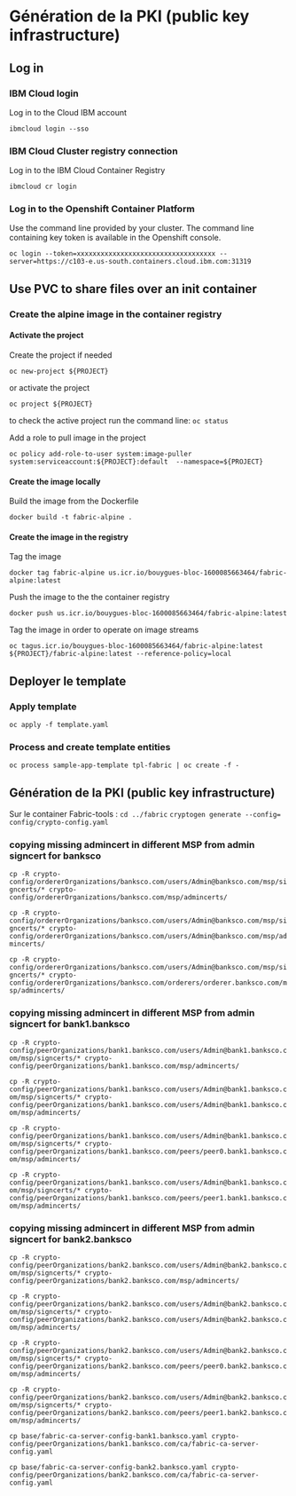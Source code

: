 # Génération de la PKI (public key infrastructure) 

## Log in

### IBM Cloud login
Log in to the Cloud IBM account 

`ibmcloud login --sso`

### IBM Cloud Cluster registry connection
Log in to the IBM Cloud Container Registry

`ibmcloud cr login`

### Log in to the Openshift Container Platform
Use the command line provided by your cluster. The command line containing key token is available in the Openshift console.

`oc login --token=xxxxxxxxxxxxxxxxxxxxxxxxxxxxxxxxxxx --server=https://c103-e.us-south.containers.cloud.ibm.com:31319`

## Use PVC to share files over an init container

### Create the alpine image in the container registry  

#### Activate the project
Create the project if needed

 `oc new-project ${PROJECT}`

or activate the project

`oc project ${PROJECT}`

to check the active project run the command line: `oc status`

Add a role to pull image in the project

`oc policy add-role-to-user system:image-puller system:serviceaccount:${PROJECT}:default  --namespace=${PROJECT}`

#### Create the image locally
Build the image from the Dockerfile

`docker build -t fabric-alpine .`

#### Create the image in the registry 
Tag the image

`docker tag fabric-alpine us.icr.io/bouygues-bloc-1600085663464/fabric-alpine:latest`

Push the image to the the container registry

`docker push us.icr.io/bouygues-bloc-1600085663464/fabric-alpine:latest`

Tag the image in order to operate on image streams

`oc tagus.icr.io/bouygues-bloc-1600085663464/fabric-alpine:latest ${PROJECT}/fabric-alpine:latest --reference-policy=local`

## Deployer le template 
### Apply template

`oc apply -f template.yaml`

### Process and create template entities
`oc process sample-app-template tpl-fabric | oc create -f -`

## Génération de la PKI (public key infrastructure)

Sur le container Fabric-tools :
`cd ../fabric`
`cryptogen generate --config= config/crypto-config.yaml`

### copying missing admincert in different MSP from admin signcert for banksco
  `cp -R crypto-config/ordererOrganizations/banksco.com/users/Admin@banksco.com/msp/signcerts/* crypto-config/ordererOrganizations/banksco.com/msp/admincerts/`
  
  `cp -R crypto-config/ordererOrganizations/banksco.com/users/Admin@banksco.com/msp/signcerts/* crypto-config/ordererOrganizations/banksco.com/users/Admin@banksco.com/msp/admincerts/`
  
  `cp -R crypto-config/ordererOrganizations/banksco.com/users/Admin@banksco.com/msp/signcerts/* crypto-config/ordererOrganizations/banksco.com/orderers/orderer.banksco.com/msp/admincerts/`
  

### copying missing admincert in different MSP from admin signcert for bank1.banksco
  `cp -R crypto-config/peerOrganizations/bank1.banksco.com/users/Admin@bank1.banksco.com/msp/signcerts/* crypto-config/peerOrganizations/bank1.banksco.com/msp/admincerts/`
  
  `cp -R crypto-config/peerOrganizations/bank1.banksco.com/users/Admin@bank1.banksco.com/msp/signcerts/* crypto-config/peerOrganizations/bank1.banksco.com/users/Admin@bank1.banksco.com/msp/admincerts/`
  
  `cp -R crypto-config/peerOrganizations/bank1.banksco.com/users/Admin@bank1.banksco.com/msp/signcerts/* crypto-config/peerOrganizations/bank1.banksco.com/peers/peer0.bank1.banksco.com/msp/admincerts/`
  
  `cp -R crypto-config/peerOrganizations/bank1.banksco.com/users/Admin@bank1.banksco.com/msp/signcerts/* crypto-config/peerOrganizations/bank1.banksco.com/peers/peer1.bank1.banksco.com/msp/admincerts/`

### copying missing admincert in different MSP from admin signcert for bank2.banksco
  `cp -R crypto-config/peerOrganizations/bank2.banksco.com/users/Admin@bank2.banksco.com/msp/signcerts/* crypto-config/peerOrganizations/bank2.banksco.com/msp/admincerts/`
  
  `cp -R crypto-config/peerOrganizations/bank2.banksco.com/users/Admin@bank2.banksco.com/msp/signcerts/* crypto-config/peerOrganizations/bank2.banksco.com/users/Admin@bank2.banksco.com/msp/admincerts/`
  
  `cp -R crypto-config/peerOrganizations/bank2.banksco.com/users/Admin@bank2.banksco.com/msp/signcerts/* crypto-config/peerOrganizations/bank2.banksco.com/peers/peer0.bank2.banksco.com/msp/admincerts/`
  
  `cp -R crypto-config/peerOrganizations/bank2.banksco.com/users/Admin@bank2.banksco.com/msp/signcerts/* crypto-config/peerOrganizations/bank2.banksco.com/peers/peer1.bank2.banksco.com/msp/admincerts/`


  `cp base/fabric-ca-server-config-bank1.banksco.yaml crypto-config/peerOrganizations/bank1.banksco.com/ca/fabric-ca-server-config.yaml`
  
  `cp base/fabric-ca-server-config-bank2.banksco.yaml crypto-config/peerOrganizations/bank2.banksco.com/ca/fabric-ca-server-config.yaml`

  

